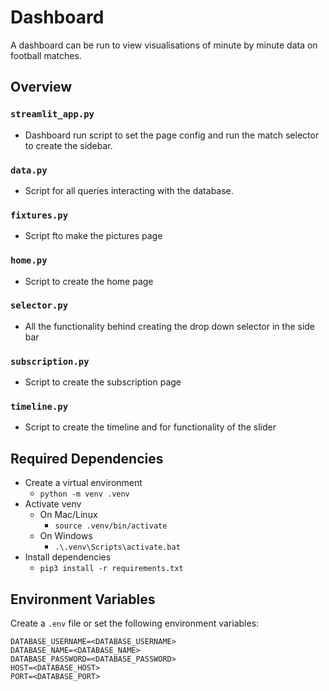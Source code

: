 # Dashboard

A dashboard can be run to view visualisations of minute by minute data on football matches.

## Overview

### `streamlit_app.py`
- Dashboard run script to set the page config and run the match selector to create the sidebar.

### `data.py`
- Script for all queries interacting with the database.

### `fixtures.py`
- Script fto make the pictures page

### `home.py`
- Script to create the home page

### `selector.py`
- All the functionality behind creating the drop down selector in the side bar

### `subscription.py`
- Script to create the subscription page

### `timeline.py`
- Script to create the timeline and for functionality of the slider


## Required Dependencies
- Create a virtual environment
    - `python -m venv .venv`
- Activate venv
    - On Mac/Linux
        - `source .venv/bin/activate`
    - On Windows
        - `.\.venv\Scripts\activate.bat`
- Install dependencies
    - `pip3 install -r requirements.txt`


## Environment Variables

Create a `.env` file or set the following environment variables:

```
DATABASE_USERNAME=<DATABASE_USERNAME>
DATABASE_NAME=<DATABASE_NAME>
DATABASE_PASSWORD=<DATABASE_PASSWORD>
HOST=<DATABASE_HOST>
PORT=<DATABASE_PORT>
```

